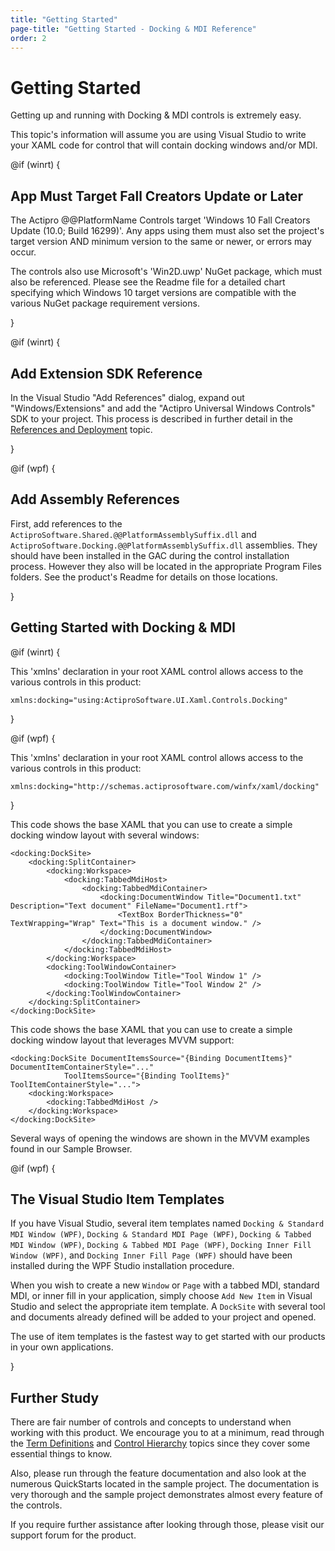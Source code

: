 ```yaml
---
title: "Getting Started"
page-title: "Getting Started - Docking & MDI Reference"
order: 2
---
```

# Getting Started

Getting up and running with Docking & MDI controls is extremely easy.

This topic's information will assume you are using Visual Studio to write your XAML code for control that will contain docking windows and/or MDI.

@if (winrt) {

## App Must Target Fall Creators Update or Later

The Actipro @@PlatformName Controls target 'Windows 10 Fall Creators Update (10.0; Build 16299)'.  Any apps using them must also set the project's target version AND minimum version to the same or newer, or errors may occur.

The controls also use Microsoft's 'Win2D.uwp' NuGet package, which must also be referenced.  Please see the Readme file for a detailed chart specifying which Windows 10 target versions are compatible with the various NuGet package requirement versions.

}

@if (winrt) {

## Add Extension SDK Reference

In the Visual Studio "Add References" dialog, expand out "Windows/Extensions" and add the "Actipro Universal Windows Controls" SDK to your project.  This process is described in further detail in the [References and Deployment](../deployment.md) topic.

}

@if (wpf) {

## Add Assembly References

First, add references to the `ActiproSoftware.Shared.@@PlatformAssemblySuffix.dll` and `ActiproSoftware.Docking.@@PlatformAssemblySuffix.dll` assemblies.  They should have been installed in the GAC during the control installation process.  However they also will be located in the appropriate Program Files folders.  See the product's Readme for details on those locations.

}

## Getting Started with Docking & MDI

@if (winrt) {

This 'xmlns' declaration in your root XAML control allows access to the various controls in this product:

```xaml
xmlns:docking="using:ActiproSoftware.UI.Xaml.Controls.Docking"
```

}

@if (wpf) {

This 'xmlns' declaration in your root XAML control allows access to the various controls in this product:

```xaml
xmlns:docking="http://schemas.actiprosoftware.com/winfx/xaml/docking"
```

}

This code shows the base XAML that you can use to create a simple docking window layout with several windows:

```xaml
<docking:DockSite>
	<docking:SplitContainer>
		<docking:Workspace>
			<docking:TabbedMdiHost>
				<docking:TabbedMdiContainer>
					<docking:DocumentWindow Title="Document1.txt" Description="Text document" FileName="Document1.rtf">
						<TextBox BorderThickness="0" TextWrapping="Wrap" Text="This is a document window." />
					</docking:DocumentWindow>
				</docking:TabbedMdiContainer>						
			</docking:TabbedMdiHost>
		</docking:Workspace>
		<docking:ToolWindowContainer>
			<docking:ToolWindow Title="Tool Window 1" />
			<docking:ToolWindow Title="Tool Window 2" />
		</docking:ToolWindowContainer>
	</docking:SplitContainer>
</docking:DockSite>
```

This code shows the base XAML that you can use to create a simple docking window layout that leverages MVVM support:

```xaml
<docking:DockSite DocumentItemsSource="{Binding DocumentItems}" DocumentItemContainerStyle="..."
			ToolItemsSource="{Binding ToolItems}" ToolItemContainerStyle="...">
	<docking:Workspace>
		<docking:TabbedMdiHost />
	</docking:Workspace>
</docking:DockSite>
```

Several ways of opening the windows are shown in the MVVM examples found in our Sample Browser.

@if (wpf) {

## The Visual Studio Item Templates

If you have Visual Studio, several item templates named `Docking & Standard MDI Window (WPF)`, `Docking & Standard MDI Page (WPF)`, `Docking & Tabbed MDI Window (WPF)`, `Docking & Tabbed MDI Page (WPF)`, `Docking Inner Fill Window (WPF)`, and `Docking Inner Fill Page (WPF)` should have been installed during the WPF Studio installation procedure.

When you wish to create a new `Window` or `Page` with a tabbed MDI, standard MDI, or inner fill in your application, simply choose `Add New Item` in Visual Studio and select the appropriate item template.  A `DockSite` with several tool and documents already defined will be added to your project and opened.

The use of item templates is the fastest way to get started with our products in your own applications.

}

## Further Study

There are fair number of controls and concepts to understand when working with this product.  We encourage you to at a minimum, read through the [Term Definitions](term-definitions.md) and [Control Hierarchy](control-hierarchy.md) topics since they cover some essential things to know.

Also, please run through the feature documentation and also look at the numerous QuickStarts located in the sample project.  The documentation is very thorough and the sample project demonstrates almost every feature of the controls.

If you require further assistance after looking through those, please visit our support forum for the product.
